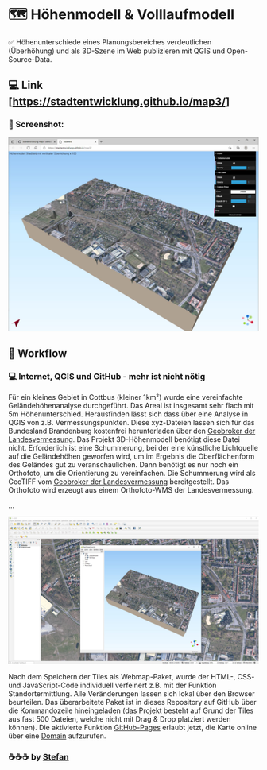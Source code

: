 # :world_map: Höhenmodell & Volllaufmodell
:white_check_mark: Höhenunterschiede eines Planungsbereiches verdeutlichen (Überhöhung) und als 3D-Szene im Web publizieren mit QGIS und Open-Source-Data.

## :computer: Link [https://stadtentwicklung.github.io/map3/]

### :camera_flash: Screenshot:
![Screenshot der GitHub-Pages App](https://raw.githubusercontent.com/stadtentwicklung/map3/master/img/screenshot.JPG)

## :rocket: Workflow

### :computer: Internet, QGIS und GitHub - mehr ist nicht nötig

Für ein kleines Gebiet in Cottbus (kleiner 1km²) wurde eine vereinfachte Geländehöhenanalyse durchgeführt. Das Areal ist insgesamt sehr flach mit 5m Höhenunterschied. Herausfinden lässt sich dass über eine Analyse in QGIS von z.B. Vermessungspunkten. Diese xyz-Dateien lassen sich für das Bundesland Brandenburg kostenfrei herunterladen über den [Geobroker der Landesvermessung](https://geobroker.geobasis-bb.de/basiskarte.php?mode=startup&aProductId=488a2b53-564f-43eb-88ec-0d87bb43ed20). Das Projekt 3D-Höhenmodell benötigt diese Datei nicht. Erforderlich ist eine Schummerung, bei der eine künstliche Lichtquelle auf die Geländehöhen geworfen wird, um im Ergebnis die Oberflächenform des Geländes gut zu veranschaulichen. Dann benötigt es nur noch ein Orthofoto, um die Orientierung zu vereinfachen. Die Schummerung wird als GeoTIFF vom [Geobroker der Landesvermessung](https://geobroker.geobasis-bb.de/basiskarte.php?mode=startup&aProductId=488a2b53-564f-43eb-88ec-0d87bb43ed20) bereitgestellt. Das Orthofoto wird erzeugt aus einem Orthofoto-WMS der Landesvermessung. 

...

![Screenshot Workflow](https://raw.githubusercontent.com/stadtentwicklung/map3/master/img/qgis.JPG)

Nach dem Speichern der Tiles als Webmap-Paket, wurde der HTML-, CSS- und JavaScript-Code individuell verfeinert z.B. mit der Funktion Standortermittlung. Alle Veränderungen lassen sich lokal über den Browser beurteilen. Das überarbeitete Paket ist in dieses Repository auf GitHub über die Kommandozeile hineingeladen (das Projekt besteht auf Grund der Tiles aus fast 500 Dateien, welche nicht mit Drag & Drop platziert werden können). Die aktivierte Funktion [GitHub-Pages](https://pages.github.com/) erlaubt jetzt, die Karte online über eine [Domain](https://stadtentwicklung.github.io/map3/) aufzurufen.

### :coffee::coffee::coffee: by [Stefan](https://github.com/stefanstoehr)

